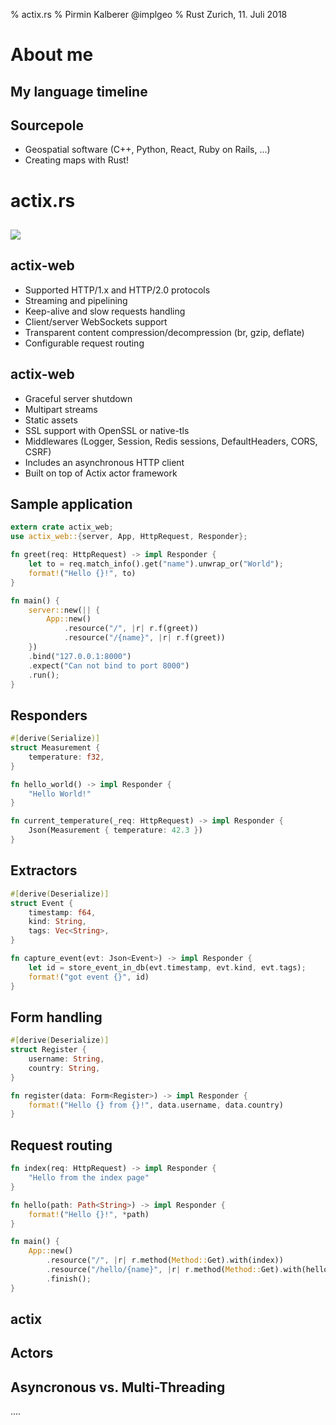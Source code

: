 % actix.rs
% Pirmin Kalberer @implgeo
% Rust Zurich, 11. Juli 2018

# About me

## My language timeline

## Sourcepole

* Geospatial software
  (C++, Python, React, Ruby on Rails, ...)
* Creating maps with Rust!

# actix.rs

##

![](https://actix.rs/img/logo-large.png)

## actix-web

* Supported HTTP/1.x and HTTP/2.0 protocols
* Streaming and pipelining
* Keep-alive and slow requests handling
* Client/server WebSockets support
* Transparent content compression/decompression (br, gzip, deflate)
* Configurable request routing

## actix-web

* Graceful server shutdown
* Multipart streams
* Static assets
* SSL support with OpenSSL or native-tls
* Middlewares (Logger, Session, Redis sessions, DefaultHeaders, CORS, CSRF)
* Includes an asynchronous HTTP client
* Built on top of Actix actor framework

## Sample application

```Rust
extern crate actix_web;
use actix_web::{server, App, HttpRequest, Responder};

fn greet(req: HttpRequest) -> impl Responder {
    let to = req.match_info().get("name").unwrap_or("World");
    format!("Hello {}!", to)
}

fn main() {
    server::new(|| {
        App::new()
            .resource("/", |r| r.f(greet))
            .resource("/{name}", |r| r.f(greet))
    })
    .bind("127.0.0.1:8000")
    .expect("Can not bind to port 8000")
    .run();
}
```

## Responders

```Rust
#[derive(Serialize)]
struct Measurement {
    temperature: f32,
}

fn hello_world() -> impl Responder {
    "Hello World!"
}

fn current_temperature(_req: HttpRequest) -> impl Responder {
    Json(Measurement { temperature: 42.3 })
}
```

## Extractors

```Rust
#[derive(Deserialize)]
struct Event {
    timestamp: f64,
    kind: String,
    tags: Vec<String>,
}

fn capture_event(evt: Json<Event>) -> impl Responder {
    let id = store_event_in_db(evt.timestamp, evt.kind, evt.tags);
    format!("got event {}", id)
}
```

## Form handling

```Rust
#[derive(Deserialize)]
struct Register {
    username: String,
    country: String,
}

fn register(data: Form<Register>) -> impl Responder {
    format!("Hello {} from {}!", data.username, data.country)
}
```

## Request routing

```Rust
fn index(req: HttpRequest) -> impl Responder {
    "Hello from the index page"
}

fn hello(path: Path<String>) -> impl Responder {
    format!("Hello {}!", *path)
}

fn main() {
    App::new()
        .resource("/", |r| r.method(Method::Get).with(index))
        .resource("/hello/{name}", |r| r.method(Method::Get).with(hello))
        .finish();
}
```

## actix

## Actors

## Asyncronous vs. Multi-Threading

....

